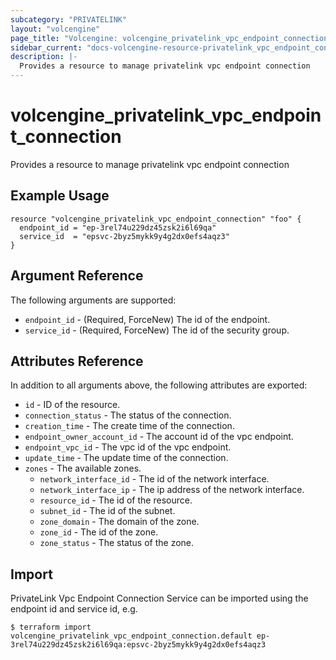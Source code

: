 ```yaml
---
subcategory: "PRIVATELINK"
layout: "volcengine"
page_title: "Volcengine: volcengine_privatelink_vpc_endpoint_connection"
sidebar_current: "docs-volcengine-resource-privatelink_vpc_endpoint_connection"
description: |-
  Provides a resource to manage privatelink vpc endpoint connection
---
```

# volcengine_privatelink_vpc_endpoint_connection
Provides a resource to manage privatelink vpc endpoint connection
## Example Usage
```hcl
resource "volcengine_privatelink_vpc_endpoint_connection" "foo" {
  endpoint_id = "ep-3rel74u229dz45zsk2i6l69qa"
  service_id  = "epsvc-2byz5mykk9y4g2dx0efs4aqz3"
}
```
## Argument Reference
The following arguments are supported:
* `endpoint_id` - (Required, ForceNew) The id of the endpoint.
* `service_id` - (Required, ForceNew) The id of the security group.

## Attributes Reference
In addition to all arguments above, the following attributes are exported:
* `id` - ID of the resource.
* `connection_status` - The status of the connection.
* `creation_time` - The create time of the connection.
* `endpoint_owner_account_id` - The account id of the vpc endpoint.
* `endpoint_vpc_id` - The vpc id of the vpc endpoint.
* `update_time` - The update time of the connection.
* `zones` - The available zones.
    * `network_interface_id` - The id of the network interface.
    * `network_interface_ip` - The ip address of the network interface.
    * `resource_id` - The id of the resource.
    * `subnet_id` - The id of the subnet.
    * `zone_domain` - The domain of the zone.
    * `zone_id` - The id of the zone.
    * `zone_status` - The status of the zone.


## Import
PrivateLink Vpc Endpoint Connection Service can be imported using the endpoint id and service id, e.g.
```
$ terraform import volcengine_privatelink_vpc_endpoint_connection.default ep-3rel74u229dz45zsk2i6l69qa:epsvc-2byz5mykk9y4g2dx0efs4aqz3
```

